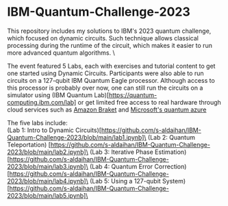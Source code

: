 # IBM-Quantum-Challenge-2023
This repository includes my solutions to IBM's 2023 quantum challenge, which focused on dynamic circuits. Such technique allows classical processing during the runtime of the circuit, which makes it easier to run more advanced quantum algorithms. \

The event featured 5 Labs, each with exercises and tutorial content to get one started using Dynamic Circuits. Participants were also able to run circuits on a 127-qubit IBM Quantum Eagle processor. Although access to this processor is probably over now, one can still run the circuits on a simulator using (IBM Quantum Lab)[https://quantum-computing.ibm.com/lab] or get limited free access to real hardware through cloud services such as [Amazon Braket](https://aws.amazon.com/braket/) and [Microsoft's quantum azure](https://azure.microsoft.com/en-us/products/quantum)

The five labs include:\
(Lab 1: Intro to Dynamic Circuits)[https://github.com/s-aldaihan/IBM-Quantum-Challenge-2023/blob/main/lab1.ipynb]\
(Lab 2: Quantum Teleportation) [https://github.com/s-aldaihan/IBM-Quantum-Challenge-2023/blob/main/lab2.ipynb]\
(Lab 3: Iterative Phase Estimation) [https://github.com/s-aldaihan/IBM-Quantum-Challenge-2023/blob/main/lab3.ipynb]\
(Lab 4: Quantum Error Correction)[https://github.com/s-aldaihan/IBM-Quantum-Challenge-2023/blob/main/lab4.ipynb]\
(Lab 5: Using a 127-qubit System) [https://github.com/s-aldaihan/IBM-Quantum-Challenge-2023/blob/main/lab5.ipynb]\

 
